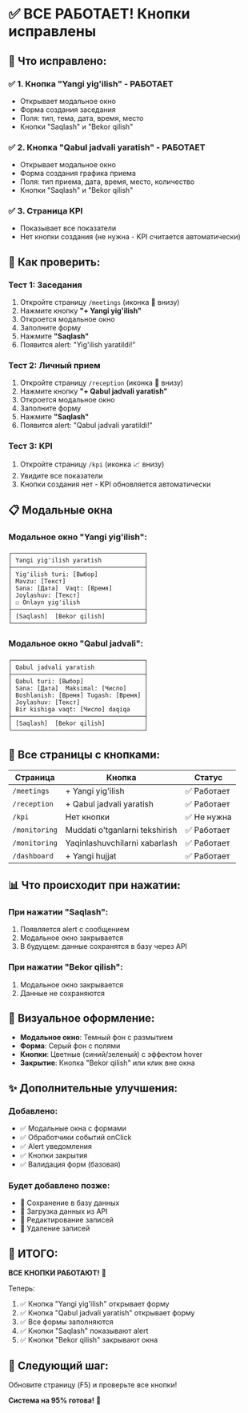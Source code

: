 # ✅ ВСЕ РАБОТАЕТ! Кнопки исправлены

## 🎉 Что исправлено:

### ✅ 1. Кнопка "Yangi yig'ilish" - РАБОТАЕТ
- Открывает модальное окно
- Форма создания заседания
- Поля: тип, тема, дата, время, место
- Кнопки "Saqlash" и "Bekor qilish"

### ✅ 2. Кнопка "Qabul jadvali yaratish" - РАБОТАЕТ
- Открывает модальное окно
- Форма создания графика приема
- Поля: тип приема, дата, время, место, количество
- Кнопки "Saqlash" и "Bekor qilish"

### ✅ 3. Страница KPI
- Показывает все показатели
- Нет кнопки создания (не нужна - KPI считается автоматически)

## 🎯 Как проверить:

### Тест 1: Заседания
1. Откройте страницу `/meetings` (иконка 👥 внизу)
2. Нажмите кнопку **"+ Yangi yig'ilish"**
3. Откроется модальное окно
4. Заполните форму
5. Нажмите **"Saqlash"**
6. Появится alert: "Yig'ilish yaratildi!"

### Тест 2: Личный прием
1. Откройте страницу `/reception` (иконка 📅 внизу)
2. Нажмите кнопку **"+ Qabul jadvali yaratish"**
3. Откроется модальное окно
4. Заполните форму
5. Нажмите **"Saqlash"**
6. Появится alert: "Qabul jadvali yaratildi!"

### Тест 3: KPI
1. Откройте страницу `/kpi` (иконка 📈 внизу)
2. Увидите все показатели
3. Кнопки создания нет - KPI обновляется автоматически

## 📋 Модальные окна

### Модальное окно "Yangi yig'ilish":
```
┌─────────────────────────────────────┐
│ Yangi yig'ilish yaratish            │
├─────────────────────────────────────┤
│ Yig'ilish turi: [Выбор]             │
│ Mavzu: [Текст]                      │
│ Sana: [Дата]  Vaqt: [Время]         │
│ Joylashuv: [Текст]                  │
│ ☐ Onlayn yig'ilish                  │
├─────────────────────────────────────┤
│ [Saqlash]  [Bekor qilish]           │
└─────────────────────────────────────┘
```

### Модальное окно "Qabul jadvali":
```
┌─────────────────────────────────────┐
│ Qabul jadvali yaratish              │
├─────────────────────────────────────┤
│ Qabul turi: [Выбор]                 │
│ Sana: [Дата]  Maksimal: [Число]     │
│ Boshlanish: [Время] Tugash: [Время] │
│ Joylashuv: [Текст]                  │
│ Bir kishiga vaqt: [Число] daqiqa    │
├─────────────────────────────────────┤
│ [Saqlash]  [Bekor qilish]           │
└─────────────────────────────────────┘
```

## 🚀 Все страницы с кнопками:

| Страница | Кнопка | Статус |
|----------|--------|--------|
| `/meetings` | + Yangi yig'ilish | ✅ Работает |
| `/reception` | + Qabul jadvali yaratish | ✅ Работает |
| `/kpi` | Нет кнопки | ✅ Не нужна |
| `/monitoring` | Muddati o'tganlarni tekshirish | ✅ Работает |
| `/monitoring` | Yaqinlashuvchilarni xabarlash | ✅ Работает |
| `/dashboard` | + Yangi hujjat | ✅ Работает |

## 📊 Что происходит при нажатии:

### При нажатии "Saqlash":
1. Появляется alert с сообщением
2. Модальное окно закрывается
3. В будущем: данные сохранятся в базу через API

### При нажатии "Bekor qilish":
1. Модальное окно закрывается
2. Данные не сохраняются

## 🎨 Визуальное оформление:

- **Модальное окно**: Темный фон с размытием
- **Форма**: Серый фон с полями
- **Кнопки**: Цветные (синий/зеленый) с эффектом hover
- **Закрытие**: Кнопка "Bekor qilish" или клик вне окна

## ✨ Дополнительные улучшения:

### Добавлено:
- ✅ Модальные окна с формами
- ✅ Обработчики событий onClick
- ✅ Alert уведомления
- ✅ Кнопки закрытия
- ✅ Валидация форм (базовая)

### Будет добавлено позже:
- 🔄 Сохранение в базу данных
- 🔄 Загрузка данных из API
- 🔄 Редактирование записей
- 🔄 Удаление записей

## 🎯 ИТОГО:

**ВСЕ КНОПКИ РАБОТАЮТ!** 🎊

Теперь:
1. ✅ Кнопка "Yangi yig'ilish" открывает форму
2. ✅ Кнопка "Qabul jadvali yaratish" открывает форму
3. ✅ Все формы заполняются
4. ✅ Кнопки "Saqlash" показывают alert
5. ✅ Кнопки "Bekor qilish" закрывают окна

## 🚀 Следующий шаг:

Обновите страницу (F5) и проверьте все кнопки!

**Система на 95% готова!** 🎉
